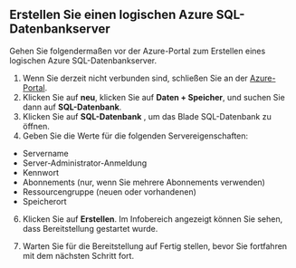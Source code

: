 
<!--
includes/sql-database-create-new-server-portal.md

Latest Freshness check:  2016-04-11 , carlrab.

As of circa 2016-04-11, the following topics might include this include:
articles/sql-database/sql-database-get-started-tutorial.md

-->
## <a name="create-an-azure-sql-database-logical-server"></a>Erstellen Sie einen logischen Azure SQL-Datenbankserver

Gehen Sie folgendermaßen vor der Azure-Portal zum Erstellen eines logischen Azure SQL-Datenbankserver.

1. Wenn Sie derzeit nicht verbunden sind, schließen Sie an der [Azure-Portal](http://portal.azure.com).
2. Klicken Sie auf **neu**, klicken Sie auf **Daten + Speicher**, und suchen Sie dann auf **SQL-Datenbank**.
3. Klicken Sie auf **SQL-Datenbank** , um das Blade SQL-Datenbank zu öffnen.
5. Geben Sie die Werte für die folgenden Servereigenschaften:

 - Servername
 - Server-Administrator-Anmeldung
 - Kennwort
 - Abonnements (nur, wenn Sie mehrere Abonnements verwenden)
 - Ressourcengruppe (neuen oder vorhandenen)
 - Speicherort


6.  Klicken Sie auf **Erstellen**. Im Infobereich angezeigt können Sie sehen, dass Bereitstellung gestartet wurde.

7. Warten Sie für die Bereitstellung auf Fertig stellen, bevor Sie fortfahren mit dem nächsten Schritt fort.

